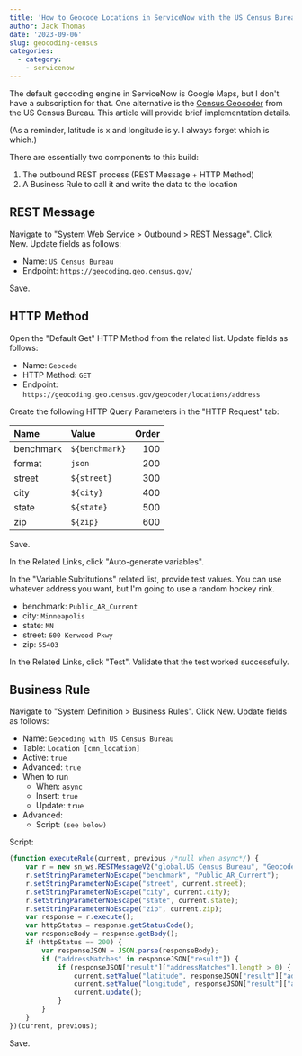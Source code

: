 ```yaml
---
title: 'How to Geocode Locations in ServiceNow with the US Census Bureau API'
author: Jack Thomas
date: '2023-09-06'
slug: geocoding-census
categories:
  - category:
    - servicenow
---
```


The default geocoding engine in ServiceNow is Google Maps, but I don't have a subscription for that. One alternative is the [Census Geocoder](https://geocoding.geo.census.gov/geocoder/) from the US Census Bureau. This article will provide brief implementation details.

(As a reminder, latitude is x and longitude is y. I always forget which is which.)

There are essentially two components to this build:

1. The outbound REST process (REST Message + HTTP Method)
2. A Business Rule to call it and write the data to the location

## REST Message

Navigate to "System Web Service > Outbound > REST Message". Click New. Update fields as follows:

- Name: ``US Census Bureau``
- Endpoint: ``https://geocoding.geo.census.gov/``

Save.

## HTTP Method

Open the "Default Get" HTTP Method from the related list. Update fields as follows:

- Name: ``Geocode``
- HTTP Method: ``GET``
- Endpoint: ``https://geocoding.geo.census.gov/geocoder/locations/address``

Create the following HTTP Query Parameters in the "HTTP Request" tab:

| Name      | Value            | Order |
| :-------- | :--------------- | ----: |
| benchmark | ``${benchmark}`` |   100 |
| format    | ``json``         |   200 |
| street    | ``${street}``    |   300 |
| city      | ``${city}``      |   400 |
| state     | ``${state}``     |   500 |
| zip       | ``${zip}``       |   600 |

Save.

In the Related Links, click "Auto-generate variables".

In the "Variable Subtitutions" related list, provide test values. You can use whatever address you want, but I'm going to use a random hockey rink.

- benchmark: ``Public_AR_Current``
- city: ``Minneapolis``
- state: ``MN``
- street: ``600 Kenwood Pkwy``
- zip: ``55403``

In the Related Links, click "Test". Validate that the test worked successfully.

## Business Rule

Navigate to "System Definition > Business Rules". Click New. Update fields as follows:

- Name: ``Geocoding with US Census Bureau``
- Table: ``Location [cmn_location]``
- Active: ``true``
- Advanced: ``true``
- When to run
	- When: ``async``
	- Insert: ``true``
	- Update: ``true``
- Advanced:
	- Script: ``(see below)``

Script:

```javascript
(function executeRule(current, previous /*null when async*/) {
	var r = new sn_ws.RESTMessageV2("global.US Census Bureau", "Geocode");
	r.setStringParameterNoEscape("benchmark", "Public_AR_Current");
	r.setStringParameterNoEscape("street", current.street);
	r.setStringParameterNoEscape("city", current.city);
	r.setStringParameterNoEscape("state", current.state);
	r.setStringParameterNoEscape("zip", current.zip);
	var response = r.execute();
	var httpStatus = response.getStatusCode();
	var responseBody = response.getBody();
	if (httpStatus == 200) {
		var responseJSON = JSON.parse(responseBody);
		if ("addressMatches" in responseJSON["result"]) {
			if (responseJSON["result"]["addressMatches"].length > 0) {
				current.setValue("latitude", responseJSON["result"]["addressMatches"][0]["coordinates"]["y"]);
				current.setValue("longitude", responseJSON["result"]["addressMatches"][0]["coordinates"]["x"]);
				current.update();
			}
		}
	}
})(current, previous);
```

Save.
